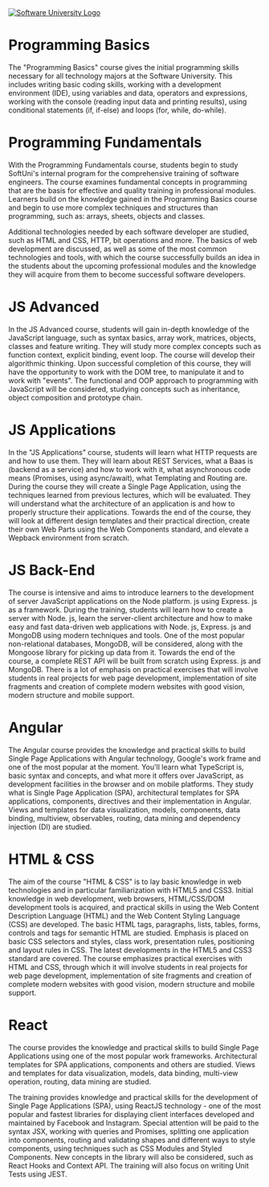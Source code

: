 <a href="https://softuni.bg/" target="_blank">
<img src="https://softuni.bg/content/images/svg-logos/software-university-logo.svg?sanitize=true" alt="Software University Logo">
</a> 

# Programming Basics
The "Programming Basics" course gives the initial programming skills necessary for all technology majors at the Software University. This includes writing basic coding skills, working with a development environment (IDE), using variables and data, operators and expressions, working with the console (reading input data and printing results), using conditional statements (if, if-else) and loops (for, while, do-while).

# Programming Fundamentals
With the Programming Fundamentals course, students begin to study SoftUni's internal program for the comprehensive training of software engineers. The course examines fundamental concepts in programming that are the basis for effective and quality training in professional modules. Learners build on the knowledge gained in the Programming Basics course and begin to use more complex techniques and structures than programming, such as: arrays, sheets, objects and classes.

Additional technologies needed by each software developer are studied, such as HTML and CSS, HTTP, bit operations and more. The basics of web development are discussed, as well as some of the most common technologies and tools, with which the course successfully builds an idea in the students about the upcoming professional modules and the knowledge they will acquire from them to become successful software developers.

# JS Advanced
In the JS Advanced course, students will gain in-depth knowledge of the JavaScript language, such as syntax basics, array work, matrices, objects, classes and feature writing. They will study more complex concepts such as function context, explicit binding, event loop. The course will develop their algorithmic thinking. Upon successful completion of this course, they will have the opportunity to work with the DOM tree, to manipulate it and to work with "events". The functional and OOP approach to programming with JavaScript will be considered, studying concepts such as inheritance, object composition and prototype chain.

# JS Applications
In the "JS Applications" course, students will learn what HTTP requests are and how to use them. They will learn about REST Services, what a Baas is (backend as a service) and how to work with it, what asynchronous code means (Promises, using async/await), what Templating and Routing are. During the course they will create a Single Page Application, using the techniques learned from previous lectures, which will be evaluated. They will understand what the architecture of an application is and how to properly structure their applications. Towards the end of the course, they will look at different design templates and their practical direction, create their own Web Parts using the Web Components standard, and elevate a Wepback environment from scratch.

# JS Back-End
The course is intensive and aims to introduce learners to the development of server JavaScript applications on the Node platform. js using Express. js as a framework. During the training, students will learn how to create a server with Node. js, learn the server-client architecture and how to make easy and fast data-driven web applications with Node. js, Express. js and MongoDB using modern techniques and tools. One of the most popular non-relational databases, MongoDB, will be considered, along with the Mongoose library for picking up data from it. Towards the end of the course, a complete REST API will be built from scratch using Express. js and MongoDB. There is a lot of emphasis on practical exercises that will involve students in real projects for web page development, implementation of site fragments and creation of complete modern websites with good vision, modern structure and mobile support.

# Angular 
The Angular course provides the knowledge and practical skills to build Single Page Applications with Angular technology, Google's work frame and one of the most popular at the moment. You'll learn what TypeScript is, basic syntax and concepts, and what more it offers over JavaScript, as development facilities in the browser and on mobile platforms. They study what is Single Page Application (SPA), architectural templates for SPA applications, components, directives and their implementation in Angular. Views and templates for data visualization, models, components, data binding, multiview, observables, routing, data mining and dependency injection (DI) are studied.

# HTML & CSS
The aim of the course "HTML & CSS" is to lay basic knowledge in web technologies and in particular familiarization with HTML5 and CSS3. Initial knowledge in web development, web browsers, HTML/CSS/DOM development tools is acquired, and practical skills in using the Web Content Description Language (HTML) and the Web Content Styling Language (CSS) are developed. The basic HTML tags, paragraphs, lists, tables, forms, controls and tags for semantic HTML are studied. Emphasis is placed on basic CSS selectors and styles, class work, presentation rules, positioning and layout rules in CSS. The latest developments in the HTML5 and CSS3 standard are covered. The course emphasizes practical exercises with HTML and CSS, through which it will involve students in real projects for web page development, implementation of site fragments and creation of complete modern websites with good vision, modern structure and mobile support.

# React
The course provides the knowledge and practical skills to build Single Page Applications using one of the most popular work frameworks. Architectural templates for SPA applications, components and others are studied. Views and templates for data visualization, models, data binding, multi-view operation, routing, data mining are studied.

The training provides knowledge and practical skills for the development of Single Page Applications (SPA), using ReactJS technology - one of the most popular and fastest libraries for displaying client interfaces developed and maintained by Facebook and Instagram. Special attention will be paid to the syntax JSX, working with queries and Promises, splitting one application into components, routing and validating shapes and different ways to style components, using techniques such as CSS Modules and Styled Components. New concepts in the library will also be considered, such as React Hooks and Context API. The training will also focus on writing Unit Tests using JEST.
